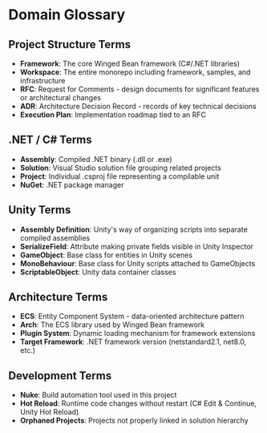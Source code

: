 # Domain Glossary

## Project Structure Terms
- **Framework**: The core Winged Bean framework (C#/.NET libraries)
- **Workspace**: The entire monorepo including framework, samples, and infrastructure
- **RFC**: Request for Comments - design documents for significant features or architectural changes
- **ADR**: Architecture Decision Record - records of key technical decisions
- **Execution Plan**: Implementation roadmap tied to an RFC

## .NET / C# Terms
- **Assembly**: Compiled .NET binary (.dll or .exe)
- **Solution**: Visual Studio solution file grouping related projects
- **Project**: Individual .csproj file representing a compilable unit
- **NuGet**: .NET package manager

## Unity Terms
- **Assembly Definition**: Unity's way of organizing scripts into separate compiled assemblies
- **SerializeField**: Attribute making private fields visible in Unity Inspector
- **GameObject**: Base class for entities in Unity scenes
- **MonoBehaviour**: Base class for Unity scripts attached to GameObjects
- **ScriptableObject**: Unity data container classes

## Architecture Terms
- **ECS**: Entity Component System - data-oriented architecture pattern
- **Arch**: The ECS library used by Winged Bean framework
- **Plugin System**: Dynamic loading mechanism for framework extensions
- **Target Framework**: .NET framework version (netstandard2.1, net8.0, etc.)

## Development Terms
- **Nuke**: Build automation tool used in this project
- **Hot Reload**: Runtime code changes without restart (C# Edit & Continue, Unity Hot Reload)
- **Orphaned Projects**: Projects not properly linked in solution hierarchy
